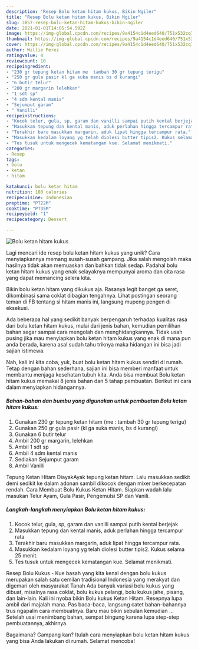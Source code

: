 ```yaml
---
description: "Resep Bolu ketan hitam kukus, Bikin Ngiler"
title: "Resep Bolu ketan hitam kukus, Bikin Ngiler"
slug: 3857-resep-bolu-ketan-hitam-kukus-bikin-ngiler
date: 2021-01-01T14:05:54.592Z
image: https://img-global.cpcdn.com/recipes/9a4154c1d4eed640/751x532cq70/bolu-ketan-hitam-kukus-foto-resep-utama.jpg
thumbnail: https://img-global.cpcdn.com/recipes/9a4154c1d4eed640/751x532cq70/bolu-ketan-hitam-kukus-foto-resep-utama.jpg
cover: https://img-global.cpcdn.com/recipes/9a4154c1d4eed640/751x532cq70/bolu-ketan-hitam-kukus-foto-resep-utama.jpg
author: Willie Perez
ratingvalue: 4
reviewcount: 10
recipeingredient:
- "230 gr tepung ketan hitam me  tambah 30 gr tepung terigu"
- "250 gr gula pasir kl ga suka manis bs d kurangi"
- "6 butir telur"
- "200 gr margarin lelehkan"
- "1 sdt sp"
- "4 sdm kental manis"
- "Sejumput garam"
- " Vanilli"
recipeinstructions:
- "Kocok telur, gula, sp, garam dan vanilli sampai putih kental berjejak"
- "Masukkan tepung dan kental manis, aduk perlahan hingga tercampur rata"
- "Terakhir baru masukkan margarin, aduk lipat hingga tercampur rata."
- "Masukkan kedalam loyang yg telah diolesi butter tipis2. Kukus selama 25 menit."
- "Tes tusuk untuk mengecek kematangan kue. Selamat menikmati."
categories:
- Resep
tags:
- bolu
- ketan
- hitam

katakunci: bolu ketan hitam 
nutrition: 180 calories
recipecuisine: Indonesian
preptime: "PT22M"
cooktime: "PT35M"
recipeyield: "1"
recipecategory: Dessert

---
```



![Bolu ketan hitam kukus](https://img-global.cpcdn.com/recipes/9a4154c1d4eed640/751x532cq70/bolu-ketan-hitam-kukus-foto-resep-utama.jpg)

Lagi mencari ide resep bolu ketan hitam kukus yang unik? Cara menyiapkannya memang susah-susah gampang. Jika salah mengolah maka hasilnya tidak akan memuaskan dan bahkan tidak sedap. Padahal bolu ketan hitam kukus yang enak selayaknya mempunyai aroma dan cita rasa yang dapat memancing selera kita.

Bikin bolu ketan hitam yang dikukus aja. Rasanya legit banget ga seret, dikombinasi sama coklat dibagian tengahnya. Lihat postingan seorang teman di FB tentang si hitam manis ini, langsung mupeng pengen di eksekusi.

Ada beberapa hal yang sedikit banyak berpengaruh terhadap kualitas rasa dari bolu ketan hitam kukus, mulai dari jenis bahan, kemudian pemilihan bahan segar sampai cara mengolah dan menghidangkannya. Tidak usah pusing jika mau menyiapkan bolu ketan hitam kukus yang enak di mana pun anda berada, karena asal sudah tahu triknya maka hidangan ini bisa jadi sajian istimewa.


Nah, kali ini kita coba, yuk, buat bolu ketan hitam kukus sendiri di rumah. Tetap dengan bahan sederhana, sajian ini bisa memberi manfaat untuk membantu menjaga kesehatan tubuh kita. Anda bisa membuat Bolu ketan hitam kukus memakai 8 jenis bahan dan 5 tahap pembuatan. Berikut ini cara dalam menyiapkan hidangannya.

<!--inarticleads1-->

##### Bahan-bahan dan bumbu yang digunakan untuk pembuatan Bolu ketan hitam kukus:

1. Gunakan 230 gr tepung ketan hitam (me : tambah 30 gr tepung terigu)
1. Gunakan 250 gr gula pasir (kl ga suka manis, bs d kurangi)
1. Gunakan 6 butir telur
1. Ambil 200 gr margarin, lelehkan
1. Ambil 1 sdt sp
1. Ambil 4 sdm kental manis
1. Sediakan Sejumput garam
1. Ambil  Vanilli


Tepung Ketan Hitam DiayakAyak tepung ketan hitam. Lalu masukkan sedikit demi sedikit ke dalam adonan sambil dikocok dengan mixer berkecepatan rendah. Cara Membuat Bolu Kukus Ketan Hitam. Siapkan wadah lalu masukan Telur Ayam, Gula Pasir, Pengemulsi SP dan Vanili. 

<!--inarticleads2-->

##### Langkah-langkah menyiapkan Bolu ketan hitam kukus:

1. Kocok telur, gula, sp, garam dan vanilli sampai putih kental berjejak
1. Masukkan tepung dan kental manis, aduk perlahan hingga tercampur rata
1. Terakhir baru masukkan margarin, aduk lipat hingga tercampur rata.
1. Masukkan kedalam loyang yg telah diolesi butter tipis2. Kukus selama 25 menit.
1. Tes tusuk untuk mengecek kematangan kue. Selamat menikmati.


Resep Bolu Kukus - Kue basah yang kita kenal dengan bolu kukus merupakan salah satu cemilan tradisional Indonesia yang merakyat dan digemari oleh masyarakat Tanah Ada banyak variasi bolu kukus yang dibuat, misalnya rasa coklat, bolu kukus pelangi, bolu kukus jahe, pisang, dan lain-lain. Kali ini nyoba bikin Bolu kukus Ketan Hitam. Resepnya lupa ambil dari majalah mana. Pas baca-baca, langsung catet bahan-bahannya trus ngapalin cara membuatnya. Baru mau bikin sebulan kemudian … Setelah usai menimbang bahan, sempat bingung karena lupa step-step pembuatannya, akhirnya. 

Bagaimana? Gampang kan? Itulah cara menyiapkan bolu ketan hitam kukus yang bisa Anda lakukan di rumah. Selamat mencoba!
